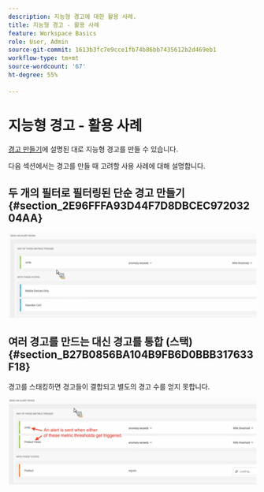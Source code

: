 ```yaml
---
description: 지능형 경고에 대한 활용 사례.
title: 지능형 경고 - 활용 사례
feature: Workspace Basics
role: User, Admin
source-git-commit: 1613b3fc7e9cce1fb74b86bb7435612b2d469eb1
workflow-type: tm+mt
source-wordcount: '67'
ht-degree: 55%

---
```


# 지능형 경고 - 활용 사례

[경고 만들기](/help/analysis-workspace/c-intelligent-alerts/alert-builder.md)에 설명된 대로 지능형 경고를 만들 수 있습니다.

다음 섹션에서는 경고를 만들 때 고려할 사용 사례에 대해 설명합니다.

## 두 개의 필터로 필터링된 단순 경고 만들기 {#section_2E96FFFA93D44F7D8DBCEC97203204AA}

<!-- 

Update screenshots for better readability.

 -->

![](assets/alerts_example1.png)



## 여러 경고를 만드는 대신 경고를 통합 (스택) {#section_B27B0856BA104B9FB6D0BBB317633F18}

경고를 스태킹하면 경고들이 결합되고 별도의 경고 수를 얻지 못합니다.

![](assets/alerts_example2.png)
